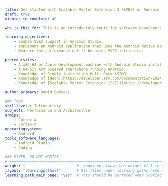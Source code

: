 ```yaml
---
title: Get started with Scalable Vector Extension 2 (SVE2) on Android
draft: true
minutes_to_complete: 40

who_is_this_for: This is an introductory topic for software developers interested in learning how to use the Scalable Vector Extension 2 (SVE2) on Arm powered mobile devices running Android. 

learning_objectives:
    - Enable SVE2 support in Android Studio.
    - Implement an Android application that uses the Android Native Development Kit (NDK) to calculate the fused floating-point addition of product of vectors.
    - Measure the performance uplift by using SVE2 intrinsics.

prerequisites:
    - A x86_64 or Apple development machine with Android Studio installed.
    - A 64-bit Arm powered smartphone running Android.
    - Knowledge of Single instruction Multi Data (SIMD)
    - Knowledge of [Neon](https://developer.arm.com/documentation/102474/latest)
    - Knowledge of [Scalable Vector Extension (SVE)](https://developer.arm.com/documentation/101726/4-0)

author_primary: Dawid Borycki

### Tags
skilllevels: Introductory
subjects: Performance and Architecture
armips:
    - Cortex-A
    - Cortex-X
operatingsystems:
    - Android
tools_software_languages:
    - Android Studio
    - Coding

### FIXED, DO NOT MODIFY
# ================================================================================
weight: 1                       # _index.md always has weight of 1 to order correctly
layout: "learningpathall"       # All files under learning paths have this same wrapper
learning_path_main_page: "yes"  # This should be surfaced when looking for related content. Only set for _index.md of learning path content.
---
```

